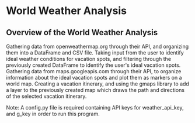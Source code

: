 # World Weather Analysis

## Overview of the World Weather Analysis

Gathering data from openweathermap.org through their API, and organizing them into a DataFrame and CSV file. Taking input from the user to identify ideal weather conditions for vacation spots, and filtering through the previously created DataFrame to identify the user's ideal vacation spots. Gathering data from maps.googleapis.com through their API, to organize information about the ideal vacation spots and plot them as markers on a world map. Creating a vacation itinerary, and using the gmaps library to add a layer to the previously created map which draws the path and directions of the selected vacation itinerary.

Note: A config.py file is required containing API keys for weather_api_key, and g_key in order to run this program.